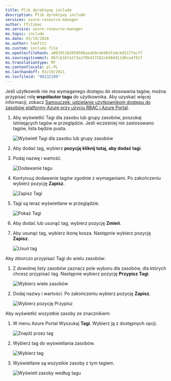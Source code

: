```yaml
---
title: Plik dyrektywy include
description: Plik dyrektywy include
services: azure-resource-manager
author: tfitzmac
ms.service: azure-resource-manager
ms.topic: include
ms.date: 03/19/2020
ms.author: tomfitz
ms.custom: include file
ms.openlocfilehash: a00291182059506aeab9cde965fa4cbd5177ecf7
ms.sourcegitcommit: 867cb1b7a1f3a1f0b427282c648d411d0ca4f81f
ms.translationtype: MT
ms.contentlocale: pl-PL
ms.lasthandoff: 03/19/2021
ms.locfileid: "80132109"
---
```

Jeśli użytkownik nie ma wymaganego dostępu do stosowania tagów, można przypisać rolę **współautor tagu** do użytkownika. Aby uzyskać więcej informacji, zobacz [Samouczek: udzielanie użytkownikom dostępu do zasobów platformy Azure przy użyciu RBAC i Azure Portal](../articles/role-based-access-control/quickstart-assign-role-user-portal.md).

1. Aby wyświetlić Tagi dla zasobu lub grupy zasobów, poszukaj istniejących tagów w przeglądzie. Jeśli wcześniej nie zastosowano tagów, lista będzie pusta.

   ![Wyświetl Tagi dla zasobu lub grupy zasobów](./media/resource-manager-tag-resources/view-tags.png)

1. Aby dodać tag, wybierz **pozycję kliknij tutaj, aby dodać tagi**.

1. Podaj nazwę i wartość.

   ![Dodawanie tagu](./media/resource-manager-tag-resources/add-tag.png)

1. Kontynuuj dodawanie tagów zgodnie z wymaganiami. Po zakończeniu wybierz pozycję **Zapisz**.

   ![Zapisz Tagi](./media/resource-manager-tag-resources/save-tags.png)

1. Tagi są teraz wyświetlane w przeglądzie.

   ![Pokaż Tagi](./media/resource-manager-tag-resources/view-new-tags.png)

1. Aby dodać lub usunąć tag, wybierz pozycję **Zmień**.

1. Aby usunąć tag, wybierz ikonę kosza. Następnie wybierz pozycję **Zapisz**.

   ![Usuń tag](./media/resource-manager-tag-resources/delete-tag.png)

Aby zbiorczo przypisać Tagi do wielu zasobów:

1. Z dowolnej listy zasobów zaznacz pole wyboru dla zasobów, dla których chcesz przypisać tag. Następnie wybierz pozycję **Przypisz Tagi**.

   ![Wybierz wiele zasobów](./media/resource-manager-tag-resources/select-multiple-resources.png)

1. Dodaj nazwy i wartości. Po zakończeniu wybierz pozycję **Zapisz**.

   ![Wybierz pozycję Przypisz](./media/resource-manager-tag-resources/select-assign.png)

Aby wyświetlić wszystkie zasoby ze znacznikiem:

1. W menu Azure Portal Wyszukaj **Tagi**. Wybierz ją z dostępnych opcji.

   ![Znajdź przez tag](./media/resource-manager-tag-resources/find-tags-general.png)

1. Wybierz tag do wyświetlania zasobów.

   ![Wybierz tag](./media/resource-manager-tag-resources/select-tag.png)

1. Wyświetlane są wszystkie zasoby z tym tagiem.

   ![Wyświetl zasoby według tagu](./media/resource-manager-tag-resources/view-resources-by-tag.png)
